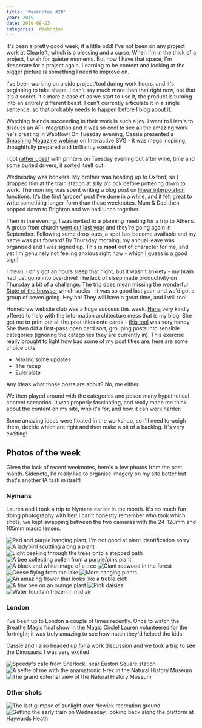 ```yaml
---
title: 'Weeknotes #20'
year: 2019
date: 2019-08-23
categories: Weeknotes
---
```


It's been a pretty good week, if a little odd! I've not been on any project work at Clearleft, which is a blessing and a curse. When I'm in the thick of a project, I wish for quieter moments. But now I have that space, I'm desperate for a project again. Learning to be content and looking at the bigger picture is something I need to improve on.

I've been working on a side project/tool during work hours, and it's beginning to take shape. I can't say much more than that right now, not that it's a secret, it's more a case of as we start to use it, the product is turning into an entirely different beast. I can't currently articulate it in a single sentence, so that probably needs to happen before I blog about it.

Watching friends succeeding in their work is such a joy. I went to Liam's to discuss an API integration and it was so cool to see all the amazing work he's creating in Webflow! On Tuesday evening, Cassie presented a [Smashing Magazine webinar](https://www.smashingmagazine.com/smashing-tv/interactive-web-animation-with-svg/) on Interactive SVG - it was mega inspiring, thoughtfully prepared and brilliantly executed!

I got [rather upset](https://twitter.com/trysmudford/status/1163897455781523456) with printers on Tuesday evening but after wine, time and some buried drivers, it sorted itself out.

Wednesday was bonkers. My brother was heading up to Oxford, so I dropped him at the train station at silly o'clock before pottering down to work. The morning was spent writing a blog post on [linear interpolation functions](/blog/linear-interpolation-functions). It's the first 'proper' post I've done in a while, and it felt great to write something longer-form than these weeknotes. Mum & Dad then popped down to Brighton and we had lunch together.

Then in the evening, I was invited to a planning meeting for a trip to Athens. A group from church [went out last year](https://uckfieldnews.com/kings-church-group-uckfield-helps-refugees-in-athens/) and they're going again in September. Following some drop-outs, a spot has become available and my name was put forward! By Thursday morning, my annual leave was organised and I was signed up. This is **most** out of character for me, and yet I'm genuinely not feeling anxious right now - which I guess is a good sign!

I mean, I only got an hours sleep that night, but it wasn't anxiety - my brain had just gone into overdrive! The lack of sleep made productivity on Thursday a bit of a challenge. The trip does mean missing the wonderful [State of the browser](https://2019.stateofthebrowser.com) which sucks - it was so good last year, and we'd got a group of seven going. Hey ho! They will have a great time, and I will too!

Homebrew website club was a huge success this week. [Hana](https://twitter.com/hana_stevenson) very kindly offered to help with the information architecture mess that is my blog. She got me to print out all the post titles onto cards - [this tool](http://card-sort.ignorethecode.net) was very handy. She then did a first-pass open card sort, grouping posts into sensible categories (ignoring the categories they are currently in). This exercise really brought to light how bad some of my post titles are, here are some choice cuts:

- Making some updates
- The recap
- Eulerplate

Any ideas what those posts are about? No, me either.

We then played around with the categories and posed many hypothetical content scenarios. It was properly fascinating, and really made me think about the content on my site, who it's for, and how it can work harder.

Some amazing ideas were floated in the workshop, so I'll need to weigh them, decide which are right and then make a bit of a backlog. It's very exciting!

## Photos of the week

Given the lack of recent weeknotes, here's a few photos from the past month. Sidenote, I'd really like to organise imagery on my site better but that's another IA task in itself!

### Nymans

Lauren and I took a trip to Nymans earlier in the month. It's _so_ much fun doing photography with her! I can't honestly remember who took which shots, we kept swapping between the two cameras with the 24-120mm and 105mm macro lenses.

![Red and purple hanging plant, I'm not good at plant identification sorry!](/images/blog/weeknotes-20-1.jpg)
![A ladybird scuttling along a plant](/images/blog/weeknotes-20-2.jpg)
![Light peaking through the trees onto a stepped path](/images/blog/weeknotes-20-3.jpg)
![A bee collecting pollen from a purple/pink plant](/images/blog/weeknotes-20-4.jpg)
![A black and white image of a tree](/images/blog/weeknotes-20-5.jpg)
![Giant redwood in the forest](/images/blog/weeknotes-20-6.jpg)
![Geese flying from the lake](/images/blog/weeknotes-20-7.jpg)
![More hanging plants](/images/blog/weeknotes-20-8.jpg)
![An amazing flower that looks like a treble clef!](/images/blog/weeknotes-20-9.jpg)
![A tiny bee on an orange plant](/images/blog/weeknotes-20-10.jpg)
![Pink daisies](/images/blog/weeknotes-20-11.jpg)
![Water fountain frozen in mid air](/images/blog/weeknotes-20-12.jpg)

### London

I've been up to London a couple of times recently. Once to watch the [Breathe Magic](http://breatheahr.org/breathe-magic/) final show in the Magic Circle! Lauren volunteered for the fortnight; it was truly amazing to see how much they'd helped the kids.

Cassie and I also headed up for a work discussion and we took a trip to see the Dinosaurs. I was very excited.

![Speedy's cafe from Sherlock, near Euston Square station](/images/blog/weeknotes-20-15.jpg)
![A selfie of me with the anamatronic t-rex in the Natural History Museum](/images/blog/weeknotes-20-16.jpg)
![The grand external view of the Natural History Museum](/images/blog/weeknotes-20-17.jpg)

### Other shots

![The last glimpse of sunlight over Newick recreation ground](/images/blog/weeknotes-20-13.jpg)
![Getting the early train on Wednesday, looking back along the platform at Haywards Heath](/images/blog/weeknotes-20-14.jpg)
